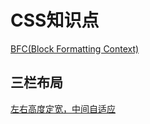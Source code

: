 # CSS知识点

[BFC\(Block Formatting Context\)](/css/bfcblock-formatting-context.md)

## 三栏布局

 [左右高度定宽，中间自适应](/css/san-lan-bu-ju/zuo-you-ding-kuan-ff0c-zhong-jian-zi-shi-ying.md)



